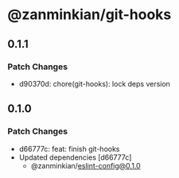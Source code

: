 # @zanminkian/git-hooks

## 0.1.1

### Patch Changes

- d90370d: chore(git-hooks): lock deps version

## 0.1.0

### Patch Changes

- d66777c: feat: finish git-hooks
- Updated dependencies [d66777c]
  - @zanminkian/eslint-config@0.1.0
